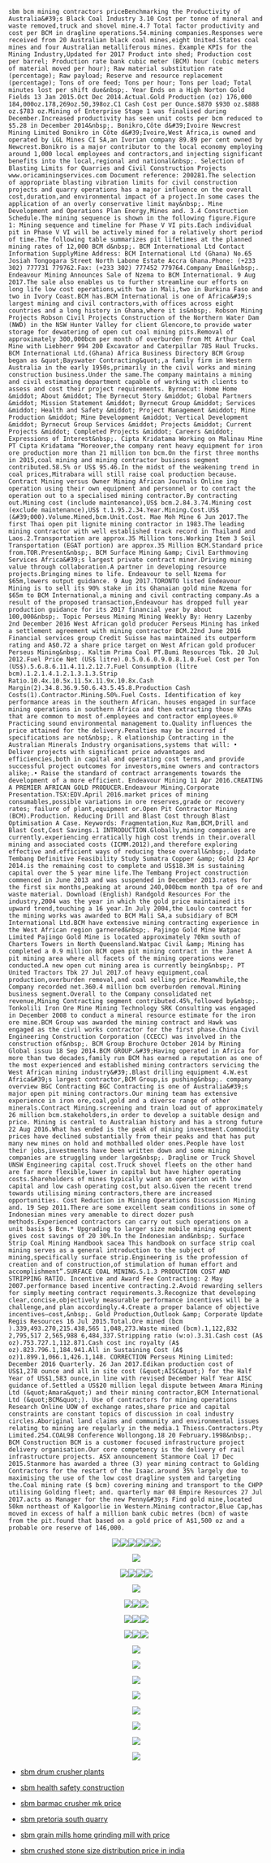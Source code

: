 
```
sbm bcm mining contractors priceBenchmarking the Productivity of Australia&#39;s Black Coal Industry 3.10 Cost per tonne of mineral and waste removed,truck and shovel mine.4.7 Total factor productivity and cost per BCM in dragline operations.54.mining companies.Responses were received from 20 Australian black coal mines,eight United.States coal mines and four Australian metalliferous mines. Example KPIs for the Mining Industry,Updated for 2017 Product into shed; Production cost per barrel; Production rate bank cubic meter (BCM) hour (cubic meters of material moved per hour); Raw material substitution rate (percentage); Raw payload; Reserve and resource replacement (percentage); Tons of ore feed; Tons per hour; Tons per load; Total minutes lost per shift due&nbsp;. Year Ends on a High Norton Gold Fields 13 Jan 2015.Oct Dec 2014.Actual.Gold Production (oz) 176,000 184,000oz.178,269oz.50,398oz.C1 Cash Cost per Ounce.$870 $930 oz.$888 oz.$783 oz.Mining of Enterprise Stage 1 was finalised during December.Increased productivity has seen unit costs per bcm reduced to $5.28 in December 2014&nbsp;. Bonikro,Côte d&#39;Ivoire Newcrest Mining Limited Bonikro in Côte d&#39;Ivoire,West Africa,is owned and operated by LGL Mines CI SA,an Ivorian company 89.89 per cent owned by Newcrest.Bonikro is a major contributor to the local economy employing around 1,000 local employees and contractors,and injecting significant benefits into the local,regional and national&nbsp;. Selection of Blasting Limits for Quarries and Civil Construction Projects www.oricaminingservices.com Document reference: 200281.The selection of appropriate blasting vibration limits for civil construction projects and quarry operations has a major influence on the overall cost,duration,and environmental impact of a project.In some cases the application of an overly conservative limit may&nbsp;. Mine Development and Operations Plan Energy,Mines and. 3.4 Construction Schedule.The mining sequence is shown in the following figure.Figure 1: Mining sequence and timeline for Phase V VI pits.Each individual pit in Phase V VI will be actively mined for a relatively short period of time.The following table summarizes pit lifetimes at the planned mining rates of 12,000 BCM d&nbsp;. BCM International Ltd Contact Information SupplyMine Address: BCM International Ltd (Ghana) No.65 Josiah Tongogara Street North Labone Estate Accra Ghana.Phone: (+233 302) 777731 779762.Fax: (+233 302) 777452 779764.Company Email&nbsp;. Endeavour Mining Announces Sale of Nzema to BCM International. 9 Aug 2017.The sale also enables us to further streamline our efforts on long life low cost operations,with two in Mali,two in Burkina Faso and two in Ivory Coast.BCM has.BCM International is one of Africa&#39;s largest mining and civil contractors,with offices across eight countries and a long history in Ghana,where it is&nbsp;. Robson Mining Projects Robson Civil Projects Construction of the Northern Water Dam (NWD) in the NSW Hunter Valley for client Glencore,to provide water storage for dewatering of open cut coal mining pits.Removal of approximately 300,000bcm per month of overburden from Mt Arthur Coal Mine with Liebherr 994 200 Excavator and Caterpillar 785 Haul Trucks. BCM International Ltd.(Ghana) Africa Business Directory BCM Group began as &quot;Bayswater Contracting&quot;,a family firm in Western Australia in the early 1950s,primarily in the civil works and mining construction business.Under the same.The company maintains a mining and civil estimating department capable of working with clients to assess and cost their project requirements. Byrnecut: Home Home &middot; About &middot; The Byrnecut Story &middot; Global Partners &middot; Mission Statement &middot; Byrnecut Group &middot; Services &middot; Health and Safety &middot; Project Management &middot; Mine Production &middot; Mine Development &middot; Vertical Development &middot; Byrnecut Group Services &middot; Projects &middot; Current Projects &middot; Completed Projects &middot; Careers &middot; Expressions of Interest&nbsp;. Cipta Kridatama Working on Malinau Mine PT Cipta Kridatama “Moreover,the company rent heavy equipment for iron ore production more than 21 million ton bcm.On the first three months in 2015,coal mining and mining contractor business segment contributed.58.5% or US$ 95.46.In the midst of the weakening trend in coal prices,Mitrabara will still raise coal production because. Contract Mining versus Owner Mining African Journals Online ing operation using their own equipment and personnel or to contract the operation out to a specialised mining contractor.By contracting out.Mining cost (include maintenance),US$ bcm.2.84.3.74.Mining cost (exclude maintenance),US$ t.1.95.2.34.Year.Mining.Cost.US$ (&#39;000).Volume.Mined,bcm.Unit.Cost. Mae Moh Mine 6 Jun 2017.The first Thai open pit lignite mining contractor in 1983.The leading mining contractor with well established track record in Thailand and Laos.2.Transportation are approx.35 Million tons.Working Item 3 Soil Transportation (EGAT portion) are approx.35 Million BCM.Standard price from.TOR.Present&nbsp;. BCM Surface Mining &amp; Civil Earthmoving Services Africa&#39;s largest private contract miner.Driving mining value through collaboration.A partner in developing resource projects.Bringing mines to life. Endeavour to sell Nzema for $65m,lowers output guidance. 9 Aug 2017.TORONTO listed Endeavour Mining is to sell its 90% stake in its Ghanaian gold mine Nzema for $65m to BCM International,a mining and civil contracting company.As a result of the proposed transaction,Endeavour has dropped full year production guidance for its 2017 financial year by about 100,000&nbsp;. Topic Perseus Mining Mining Weekly By: Henry Lazenby 2nd December 2016 West African gold producer Perseus Mining has inked a settlement agreement with mining contractor BCM.22nd June 2016 Financial services group Credit Suisse has maintained its outperform rating and A$0.72 a share price target on West African gold producer Perseus Mining&nbsp;. Kaltim Prima Coal PT.Bumi Resources Tbk. 20 Jul 2012.Fuel Price Net (US$ litre).0.5.0.6.0.9.0.8.1.0.Fuel Cost per Ton (US$).5.6.8.6.11.4.11.2.12.7.Fuel Consumption (litre bcm).1.2.1.4.1.2.1.3.1.3.Strip Ratio.10.4x.10.5x.11.5x.11.9x.10.8x.Cash Margin(2).34.8.36.9.50.6.43.5.45.8.Production Cash Costs(1).Contractor.Mining.50%.Fuel Costs. Identification of key performance areas in the southern African. houses engaged in surface mining operations in southern Africa and then extracting those KPAs that are common to most of.employees and contractor employees.® Practicing sound environmental management to.Quality influences the price attained for the delivery.Penalties may be incurred if specifications are not&nbsp;. R elationship Contracting in the Australian Minerals Industry organisations,systems that will: • Deliver projects with significant price advantages and efficiencies,both in capital and operating cost terms,and provide successful project outcomes for investors,mine owners and contractors alike;.• Raise the standard of contract arrangements towards the development of a more efficient. Endeavour Mining 11 Apr 2016.CREATING A PREMIER AFRICAN GOLD PRODUCER.Endeavour Mining.Corporate Presentation.TSX:EDV.April 2016.market prices of mining consumables,possible variations in ore reserves,grade or recovery rates; failure of plant,equipment or.Open Pit Contractor Mining (BCM).Production. Reducing Drill and Blast Cost through Blast Optimisation A Case. Keywords: Fragmentation,Kuz Ram,BCM,Drill and Blast Cost,Cost Savings.1 INTRODUCTION.Globally,mining companies are currently.experiencing erratically high cost trends in their.overall mining and associated costs (ICMM.2012),and therefore exploring effective and.efficient ways of reducing these overall&nbsp;. Update Tembang Definitive Feasibility Study Sumatra Copper &amp; Gold 23 Apr 2014.is the remaining cost to complete and US$18.3M is sustaining capital over the 5 year mine life.The Tembang Project construction commenced in June 2013 and was suspended in December 2013.rates for the first six months,peaking at around 240,000bcm month tpa of ore and waste material. Download (English) Randgold Resources For the industry,2004 was the year in which the gold price maintained its upward trend,touching a 16 year.In July 2004,the Loulo contract for the mining works was awarded to BCM Mali SA,a subsidiary of BCM International Ltd.BCM have extensive mining contracting experience in the West African region garnered&nbsp;. Pajingo Gold Mine Watpac Limited Pajingo Gold Mine is located approximately 70km south of Charters Towers in North Queensland.Watpac Civil &amp; Mining has completed a 0.9 million BCM open pit mining contract in the Janet A pit mining area where all facets of the mining operations were conducted.A new open cut mining area is currently being&nbsp;. PT United Tractors Tbk 27 Jul 2017.of heavy equipment,coal production,overburden removal,and coal selling price.Meanwhile,the Company recorded net.360.4 million bcm overburden removal.Mining business segment.Overall to the Company consolidated net revenue,Mining Contracting segment contributed.45%,followed by&nbsp;. Tonkolili Iron Ore Mine Mining Technology SRK Consulting was engaged in December 2008 to conduct a mineral resource estimate for the iron ore mine.BCM Group was awarded the mining contract and Hawk was engaged as the civil works contractor for the first phase.China Civil Engineering Construction Corporation (CCECC) was involved in the construction of&nbsp;. BCM Group Brochure October 2014 by Mining Global issuu 18 Sep 2014.BCM GROUP.&#39;Having operated in Africa for more than two decades,family run BCM has earned a reputation as one of the most experienced and established mining contractors servicing the West African mining industry&#39;.Blast drilling equipment 4.W.est Africa&#39;s largest contractor,BCM Group,is pushing&nbsp;. company overview BGC Contracting BGC Contracting is one of Australia&#39;s major open pit mining contractors.Our mining team has extensive experience in iron ore,coal,gold and a diverse range of other minerals.Contract Mining.screening and train load out of approximately 26 million bcm.stakeholders,in order to develop a suitable design and price. Mining is central to Australian history and has a strong future 22 Aug 2016.What has ended is the peak of mining investment.Commodity prices have declined substantially from their peaks and that has put many new mines on hold and mothballed older ones.People have lost their jobs,investments have been written down and some mining companies are struggling under large&nbsp;. Dragline or Truck Shovel UNSW Engineering capital cost.Truck shovel fleets on the other hand are far more flexible,lower in capital but have higher operating costs.Shareholders of mines typically want an operation with low capital and low cash operating cost,but also.Given the recent trend towards utilising mining contractors,there are increased opportunities. Cost Reduction in Mining Operations Discussion Mining and. 19 Sep 2011.There are some excellent seam conditions in some of Indonesian mines very amenable to direct dozer push methods.Experienced contractors can carry out such operations on a unit basis $ Bcm.* Upgrading to larger size mobile mining equipment gives cost savings of 20 30%.In the Indonesian and&nbsp;. Surface Strip Coal Mining Handbook sacea This handbook on surface strip coal mining serves as a general introduction to the subject of mining,specifically surface strip.Engineering is the profession of creation and of construction,of stimulation of human effort and accomplishment”.SURFACE COAL MINING.5.1.3 PRODUCTION COST AND STRIPPING RATIO. Incentive and Award Fee Contracting: 2 May 2007.performance based incentive contracting.2.Avoid rewarding sellers for simply meeting contract requirements.3.Recognize that developing clear,concise,objectively measurable performance incentives will be a challenge,and plan accordingly.4.Create a proper balance of objective incentives—cost,&nbsp;. Gold Production,Outlook &amp; Corporate Update Regis Resources 16 Jul 2015.Total.Ore mined (bcm ).339,493.270,215.438,565 1,048,273.Waste mined (bcm).1,122,832 2,795,517 2,565,988 6,484,337.Stripping ratio (w:o).3.31.Cash cost (A$ oz).753.727.1,112.871.Cash cost inc royalty (A$ oz).823.796.1,184.941.All in Sustaining Cost (A$ oz)1.899.1,066.1,426.1,148. CORRECTION Perseus Mining Limited: December 2016 Quarterly. 26 Jan 2017.Edikan production cost of US$1,278 ounce and all in site cost (&quot;AISC&quot;) for the Half Year of US$1,583 ounce,in line with revised December Half Year AISC guidance of.Settled a US$20 million legal dispute between Amara Mining Ltd (&quot;Amara&quot;) and their mining contractor,BCM International Ltd (&quot;BCM&quot;). Use of contractors for mining operations Research Online UOW of exchange rates,share price and capital constraints are constant topics of discussion in coal industry circles.Aboriginal land claims and community and environmental issues relating to mining are regularly in the media.1 Thiess.Contractors.Pty Limited.254.COAL98 Conference Wollongong.18 20 February.1998&nbsp;. BCM Construction BCM is a customer focused infrastructure project delivery organisation.Our core competency is the delivery of rail infrastructure projects. ASX announcement Stanmore Coal 17 Dec 2015.Stanmore has awarded a three (3) year mining contract to Golding Contractors for the restart of the Isaac.around 35% largely due to maximising the use of the low cost dragline system and targeting the.Coal mining rate ($ bcm) covering mining and transport to the CHPP utilising Golding fleet; and. quarterly mar 08 Empire Resources 27 Jul 2017.acts as Manager for the new Penny&#39;s Find gold mine,located 50km northeast of Kalgoorlie in Western.Mining contractor,Blue Cap,has moved in excess of half a million bank cubic metres (bcm) of waste from the pit.found that based on a gold price of A$1,500 oz and a probable ore reserve of 146,000. 
```

<div align="center">
  
<a rel="nofollow" href="https://m.shibang-china.com?f=github&k=sbm+bcm+mining+contractors+price"><img src="https://static.shibang-china.com/en/l.png"></a><img src="https://static.shibang-china.com/en/hw.png"><a rel="nofollow" href="https://m.shibang-china.com/product/?f=github&k=sbm+bcm+mining+contractors+price"><img src="https://static.shibang-china.com/en/p.png"></a><a rel="nofollow" href="https://m.shibang-china.com/cases/?f=github&k=sbm+bcm+mining+contractors+price"><img src="https://static.shibang-china.com/en/c.png"></a><a rel="nofollow" href="https://m.shibang-china.com/news/?f=github&k=sbm+bcm+mining+contractors+price"><img src="https://static.shibang-china.com/en/n.png"></a><a rel="nofollow" href="https://m.shibang-china.com?f=github&k=sbm+bcm+mining+contractors+price"><img src="https://static.shibang-china.com/en/m.png"></a>

<a rel="nofollow" href="https://m.shibang-china.com/product/?f=github&k=sbm+bcm+mining+contractors+price"><img src="https://static.shibang-china.com/en/b.jpg"></a>
  
<a rel="nofollow" href="https://m.shibang-china.com/solution-aggregate.html?f=github&k=sbm+bcm+mining+contractors+price"><img src="https://static.shibang-china.com/en/a.jpg"></a><a rel="nofollow" href="https://m.shibang-china.com/solution-mine.html?f=github&k=sbm+bcm+mining+contractors+price"><img src="https://static.shibang-china.com/en/m.jpg"></a><a rel="nofollow" href="https://m.shibang-china.com/solution-mill.html?f=github&k=sbm+bcm+mining+contractors+price"><img src="https://static.shibang-china.com/en/g.jpg"></a><a rel="nofollow" href="https://m.shibang-china.com/solution-epc.html?f=github&k=sbm+bcm+mining+contractors+price"><img src="https://static.shibang-china.com/en/e.jpg"></a>

<a rel="nofollow" href="https://m.shibang-china.com/product/?f=github&k=sbm+bcm+mining+contractors+price"><img src="https://static.shibang-china.com/en/a-p.png"></a>

<a rel="nofollow" href="https://m.shibang-china.com/product/crusher/c6x.html?f=github&k=sbm+bcm+mining+contractors+price"><img src="https://static.shibang-china.com/en/j.jpg"></a><a rel="nofollow" href="https://m.shibang-china.com/product/crusher/ci5x.html?f=github&k=sbm+bcm+mining+contractors+price"><img src="https://static.shibang-china.com/en/i.jpg"></a><a rel="nofollow" href="https://m.shibang-china.com/product/crusher/hst.html?f=github&k=sbm+bcm+mining+contractors+price"><img src="https://static.shibang-china.com/en/c.jpg"></a>

<a rel="nofollow" href="https://m.shibang-china.com/product/mill/mtw.html?f=github&k=sbm+bcm+mining+contractors+price"><img src="https://static.shibang-china.com/en/mtw.jpg"></a><a rel="nofollow" href="https://m.shibang-china.com/product/mill/scm.html?f=github&k=sbm+bcm+mining+contractors+price"><img src="https://static.shibang-china.com/en/scm.jpg"></a><a rel="nofollow" href="https://m.shibang-china.com/product/mill/lm.html?f=github&k=sbm+bcm+mining+contractors+price"><img src="https://static.shibang-china.com/en/lm.jpg"></a>

<a rel="nofollow" href="https://m.shibang-china.com/product/sand/vsi6x.html?f=github&k=sbm+bcm+mining+contractors+price"><img src="https://static.shibang-china.com/en/6x.jpg"></a><a rel="nofollow" href="https://m.shibang-china.com/product/sand/vu.html?f=github&k=sbm+bcm+mining+contractors+price"><img src="https://static.shibang-china.com/en/vu.jpg"></a><a rel="nofollow" href="https://m.shibang-china.com/product/mobile/klun.html?f=github&k=sbm+bcm+mining+contractors+price"><img src="https://static.shibang-china.com/en/k.jpg"></a>

<a rel="nofollow" href="https://m.shibang-china.com/cases/?f=github&k=sbm+bcm+mining+contractors+price"><img src="https://static.shibang-china.com/en/case.png"></a>

<a rel="nofollow" href="https://m.shibang-china.com/cases/aggregate/202.html?f=github&k=sbm+bcm+mining+contractors+price"><img src="https://static.shibang-china.com/en/c-1.jpg"></a>

<a rel="nofollow" href="https://m.shibang-china.com/cases/aggregate/203.html?f=github&k=sbm+bcm+mining+contractors+price"><img src="https://static.shibang-china.com/en/c-2.jpg"></a>

<a rel="nofollow" href="https://m.shibang-china.com/cases/mill/123.html?f=github&k=sbm+bcm+mining+contractors+price"><img src="https://static.shibang-china.com/en/c-3.jpg"></a>

<a rel="nofollow" href="https://m.shibang-china.com/contact_us.html?f=github&k=sbm+bcm+mining+contractors+price"><img src="https://static.shibang-china.com/en/contact.png"></a>

<a rel="nofollow" href="https://swt.shibang-china.com/?f=github&k=sbm+bcm+mining+contractors+price"><img src="https://static.shibang-china.com/en/chat.png"></a>

<a rel="nofollow" href="https://whatsapp.shibangsoft.com/WhatsApp.php?f=github&k=sbm+bcm+mining+contractors+price"><img src="https://static.shibang-china.com/en/whatsapp.png"></a>

<a rel="nofollow" href="https://m.shibang-china.com/?f=github&k=sbm+bcm+mining+contractors+price"><img src="https://static.shibang-china.com/en/website.png"></a>

</div>


* [sbm drum crusher plants](sbm%20drum%20crusher%20plants.md)

* [sbm health safety construction](sbm%20health%20safety%20construction.md)

* [sbm barmac crusher mk price](sbm%20barmac%20crusher%20mk%20price.md)

* [sbm pretoria south quarry](sbm%20pretoria%20south%20quarry.md)

* [sbm grain mills home grinding mill with price](sbm%20grain%20mills%20home%20grinding%20mill%20with%20price.md)

* [sbm crushed stone size distribution price in india](sbm%20crushed%20stone%20size%20distribution%20price%20in%20india.md)